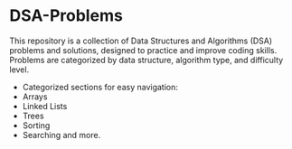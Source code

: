 # DSA-Problems

This repository is a collection of Data Structures and Algorithms (DSA) problems and solutions, designed to practice and improve coding skills. 
Problems are categorized by data structure, algorithm type, and difficulty level.

- Categorized sections for easy navigation:
- Arrays
- Linked Lists
- Trees
- Sorting  
- Searching and more.
